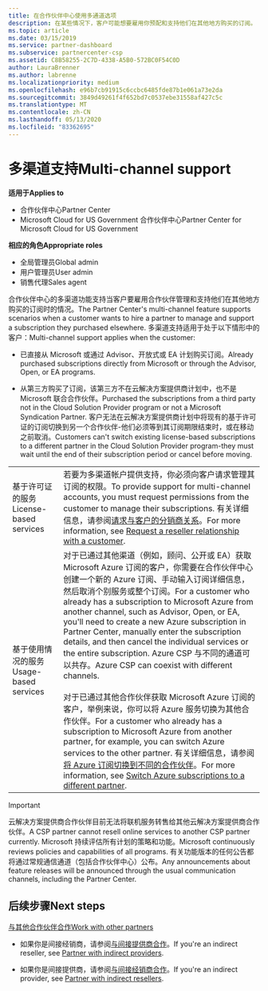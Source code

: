 ```yaml
---
title: 在合作伙伴中心使用多通道选项
description: 在某些情况下，客户可能想要雇用你预配和支持他们在其他地方购买的订阅。
ms.topic: article
ms.date: 03/15/2019
ms.service: partner-dashboard
ms.subservice: partnercenter-csp
ms.assetid: C8B58255-2C7D-4338-A5B0-572BC0F54C0D
author: LauraBrenner
ms.author: labrenne
ms.localizationpriority: medium
ms.openlocfilehash: e96b7cb91915c6ccbc6485fde87b1e061a73e2da
ms.sourcegitcommit: 3849d49261f4f652bd7c0537ebe31558af427c5c
ms.translationtype: MT
ms.contentlocale: zh-CN
ms.lasthandoff: 05/13/2020
ms.locfileid: "83362695"
---
```

# <a name="multi-channel-support"></a><span data-ttu-id="53ff2-103">多渠道支持</span><span class="sxs-lookup"><span data-stu-id="53ff2-103">Multi-channel support</span></span>

<span data-ttu-id="53ff2-104">**适用于**</span><span class="sxs-lookup"><span data-stu-id="53ff2-104">**Applies to**</span></span>

- <span data-ttu-id="53ff2-105">合作伙伴中心</span><span class="sxs-lookup"><span data-stu-id="53ff2-105">Partner Center</span></span>
- <span data-ttu-id="53ff2-106">Microsoft Cloud for US Government 合作伙伴中心</span><span class="sxs-lookup"><span data-stu-id="53ff2-106">Partner Center for Microsoft Cloud for US Government</span></span>

<span data-ttu-id="53ff2-107">**相应的角色**</span><span class="sxs-lookup"><span data-stu-id="53ff2-107">**Appropriate roles**</span></span>

- <span data-ttu-id="53ff2-108">全局管理员</span><span class="sxs-lookup"><span data-stu-id="53ff2-108">Global admin</span></span>
- <span data-ttu-id="53ff2-109">用户管理员</span><span class="sxs-lookup"><span data-stu-id="53ff2-109">User admin</span></span>
- <span data-ttu-id="53ff2-110">销售代理</span><span class="sxs-lookup"><span data-stu-id="53ff2-110">Sales agent</span></span>

<span data-ttu-id="53ff2-111">合作伙伴中心的多渠道功能支持当客户要雇用合作伙伴管理和支持他们在其他地方购买的订阅时的情况。</span><span class="sxs-lookup"><span data-stu-id="53ff2-111">The Partner Center's multi-channel feature supports scenarios when a customer wants to hire a partner to manage and support a subscription they purchased elsewhere.</span></span> <span data-ttu-id="53ff2-112">多渠道支持适用于处于以下情形中的客户：</span><span class="sxs-lookup"><span data-stu-id="53ff2-112">Multi-channel support applies when the customer:</span></span>

- <span data-ttu-id="53ff2-113">已直接从 Microsoft 或通过 Advisor、开放式或 EA 计划购买订阅。</span><span class="sxs-lookup"><span data-stu-id="53ff2-113">Already purchased subscriptions directly from Microsoft or through the Advisor, Open, or EA programs.</span></span>

- <span data-ttu-id="53ff2-114">从第三方购买了订阅，该第三方不在云解决方案提供商计划中，也不是 Microsoft 联合合作伙伴。</span><span class="sxs-lookup"><span data-stu-id="53ff2-114">Purchased the subscriptions from a third party not in the Cloud Solution Provider program or not a Microsoft Syndication Partner.</span></span> <span data-ttu-id="53ff2-115">客户无法在云解决方案提供商计划中将现有的基于许可证的订阅切换到另一个合作伙伴-他们必须等到其订阅期限结束时，或在移动之前取消。</span><span class="sxs-lookup"><span data-stu-id="53ff2-115">Customers can't switch existing license-based subscriptions to a different partner in the Cloud Solution Provider program-they must wait until the end of their subscription period or cancel before moving.</span></span>

| | |
|---------|---------|
|<span data-ttu-id="53ff2-116">基于许可证的服务</span><span class="sxs-lookup"><span data-stu-id="53ff2-116">License-based services</span></span>    | <span data-ttu-id="53ff2-117">若要为多渠道帐户提供支持，你必须向客户请求管理其订阅的权限。</span><span class="sxs-lookup"><span data-stu-id="53ff2-117">To provide support for multi-channel accounts, you must request permissions from the customer to manage their subscriptions.</span></span> <span data-ttu-id="53ff2-118">有关详细信息，请参阅[请求与客户的分销商关系](request-a-relationship-with-a-customer.md)。</span><span class="sxs-lookup"><span data-stu-id="53ff2-118">For more information, see [Request a reseller relationship with a customer](request-a-relationship-with-a-customer.md).</span></span>   |
|<span data-ttu-id="53ff2-119">基于使用情况的服务</span><span class="sxs-lookup"><span data-stu-id="53ff2-119">Usage-based services</span></span>     |  <span data-ttu-id="53ff2-120">对于已通过其他渠道（例如，顾问、公开或 EA）获取 Microsoft Azure 订阅的客户，你需要在合作伙伴中心创建一个新的 Azure 订阅、手动输入订阅详细信息，然后取消个别服务或整个订阅。</span><span class="sxs-lookup"><span data-stu-id="53ff2-120">For a customer who already has a subscription to Microsoft Azure from another channel, such as Advisor, Open, or EA, you'll need to create a new Azure subscription in Partner Center, manually enter the subscription details, and then cancel the individual services or the entire subscription.</span></span> <span data-ttu-id="53ff2-121">Azure CSP 与不同的通道可以共存。</span><span class="sxs-lookup"><span data-stu-id="53ff2-121">Azure CSP can coexist with different channels.</span></span><br/><br/> <span data-ttu-id="53ff2-122">对于已通过其他合作伙伴获取 Microsoft Azure 订阅的客户，举例来说，你可以将 Azure 服务切换为其他合作伙伴。</span><span class="sxs-lookup"><span data-stu-id="53ff2-122">For a customer who already has a subscription to Microsoft Azure from another partner, for example, you can switch Azure services to the other partner.</span></span>  <span data-ttu-id="53ff2-123">有关详细信息，请参阅[将 Azure 订阅切换到不同的合作伙伴](switch-azure-subscriptions-to-a-different-partner.md)。</span><span class="sxs-lookup"><span data-stu-id="53ff2-123">For more information, see [Switch Azure subscriptions to a different partner](switch-azure-subscriptions-to-a-different-partner.md).</span></span> |

> [!IMPORTANT]  
> <span data-ttu-id="53ff2-124">云解决方案提供商合作伙伴目前无法将联机服务转售给其他云解决方案提供商合作伙伴。</span><span class="sxs-lookup"><span data-stu-id="53ff2-124">A CSP partner cannot resell online services to another CSP partner currently.</span></span> <span data-ttu-id="53ff2-125">Microsoft 持续评估所有计划的策略和功能。</span><span class="sxs-lookup"><span data-stu-id="53ff2-125">Microsoft continuously reviews policies and capabilities of all programs.</span></span> <span data-ttu-id="53ff2-126">有关功能版本的任何公告都将通过常规通信通道（包括合作伙伴中心）公布。</span><span class="sxs-lookup"><span data-stu-id="53ff2-126">Any announcements about feature releases will be announced through the usual communication channels, including the Partner Center.</span></span>

## <a name="next-steps"></a><span data-ttu-id="53ff2-127">后续步骤</span><span class="sxs-lookup"><span data-stu-id="53ff2-127">Next steps</span></span>

[<span data-ttu-id="53ff2-128">与其他合作伙伴合作</span><span class="sxs-lookup"><span data-stu-id="53ff2-128">Work with other partners</span></span>](work-with-other-partners.md)

- <span data-ttu-id="53ff2-129">如果你是间接经销商，请参阅[与间接提供商合作](indirect-reseller-tasks-in-partner-center.md)。</span><span class="sxs-lookup"><span data-stu-id="53ff2-129">If you're an indirect reseller, see [Partner with indirect providers](indirect-reseller-tasks-in-partner-center.md).</span></span>

- <span data-ttu-id="53ff2-130">如果你是间接提供商，请参阅[与间接经销商合作](indirect-provider-tasks-in-partner-center.md)。</span><span class="sxs-lookup"><span data-stu-id="53ff2-130">If you're an indirect provider, see [Partner with indirect resellers](indirect-provider-tasks-in-partner-center.md).</span></span>
